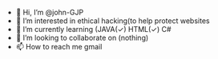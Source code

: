 - 👋 Hi, I’m @john-GJP
- 👀 I’m interested in ethical hacking(to help protect websites
- 🌱 I’m currently learning (JAVA(✓) HTML(✓) C#
- 💞️ I’m looking to collaborate on (nothing)
- 📫 How to reach me gmail

<!---
john-GJP/john-GJP is a ✨ special ✨ repository because its `README.md` (this file) appears on your GitHub profile.
You can click the Preview link to take a look at your changes.
--->
